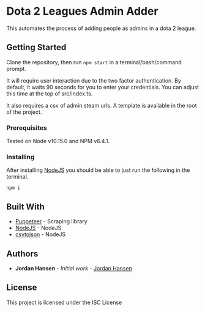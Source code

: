# Dota 2 Leagues Admin Adder

This automates the process of adding people as admins in a dota 2 league.

## Getting Started

Clone the repository, then run `npm start` in a terminal/bash/command prompt.

It will require user interaction due to the two factor authentication. By default, it waits 90 seconds for you to enter your credentials. You can adjust this time at the top of src/index.ts.

It also requires a csv of admin steam urls. A template is available in the root of the project.


### Prerequisites

Tested on Node v10.15.0 and NPM v6.4.1.

### Installing

After installing [NodeJS](https://nodejs.org/en/) you should be able to just run the following in the terminal.

```
npm i
```

## Built With

* [Puppeteer](https://github.com/GoogleChrome/puppeteer) - Scraping library
* [NodeJS](https://nodejs.org/en/) - NodeJS
* [csvtojson](https://github.com/Keyang/node-csvtojson) - NodeJS

## Authors

* **Jordan Hansen** - *Initial work* - [Jordan Hansen](https://github.com/aarmora)


## License

This project is licensed under the ISC License
